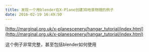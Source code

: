 ```yaml
---
title: 发现一个用blender在X-Plane创建3D地景物理的例子
date: 2016-02-19 16:49:50
---
```





[http://marginal.org.uk/x-planescenery/hangar_tutorial/index.html](http://marginal.org.uk/x-planescenery/hangar_tutorial/index.html)

这个例子非常完整，甚至包括blender如何使用
